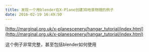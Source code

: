 ```yaml
---
title: 发现一个用blender在X-Plane创建3D地景物理的例子
date: 2016-02-19 16:49:50
---
```





[http://marginal.org.uk/x-planescenery/hangar_tutorial/index.html](http://marginal.org.uk/x-planescenery/hangar_tutorial/index.html)

这个例子非常完整，甚至包括blender如何使用
